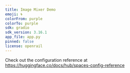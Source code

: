 ```yaml
---
title: Image Mixer Demo
emoji: 🌀
colorFrom: purple
colorTo: purple
sdk: gradio
sdk_version: 3.16.1
app_file: app.py
pinned: false
license: openrail
---
```


Check out the configuration reference at https://huggingface.co/docs/hub/spaces-config-reference
